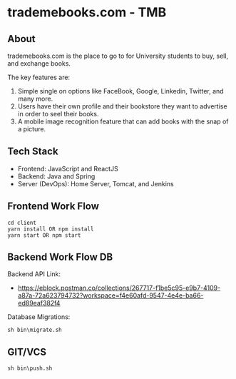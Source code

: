 # trademebooks.com - TMB

## About
trademebooks.com is the place to go to for University students to buy, sell, and exchange books.

The key features are:
1. Simple single on options like FaceBook, Google, Linkedin, Twitter, and many more.
2. Users have their own profile and their bookstore they want to advertise in order to seel their books.
3. A mobile image recognition feature that can add books with the snap of a picture.

## Tech Stack
- Frontend: JavaScript and ReactJS
- Backend: Java and Spring
- Server (DevOps): Home Server, Tomcat, and Jenkins
    
## Frontend Work Flow
```
cd client
yarn install OR npm install
yarn start OR npm start
```

## Backend Work Flow DB
Backend API Link:
- https://eblock.postman.co/collections/267717-f1be5c95-e9b7-4109-a87a-72a623794732?workspace=f4e60afd-9547-4e4e-ba66-ed89eaf382f4


Database Migrations:
```
sh bin\migrate.sh
```


## GIT/VCS
```
sh bin\push.sh
```
